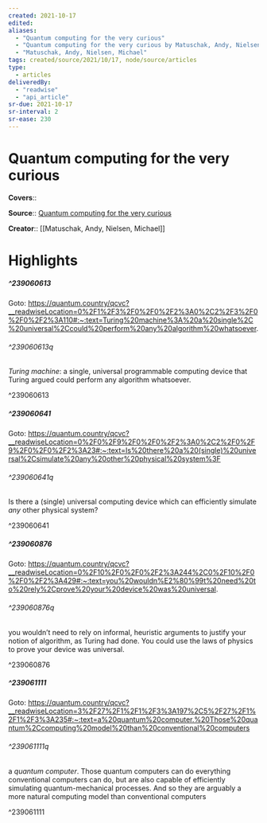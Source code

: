 ```yaml
---
created: 2021-10-17
edited:
aliases:
  - "Quantum computing for the very curious"
  - "Quantum computing for the very curious by Matuschak, Andy, Nielsen, Michael"
  - "Matuschak, Andy, Nielsen, Michael"
tags: created/source/2021/10/17, node/source/articles
type: 
  - articles
deliveredBy: 
  - "readwise"
  - "api_article"
sr-due: 2021-10-17
sr-interval: 2
sr-ease: 230
---
```

# Quantum computing for the very curious

**Covers**:: 

**Source**:: [Quantum computing for the very curious](https://quantum.country/qcvc)

**Creator**:: [[Matuschak, Andy, Nielsen, Michael]]

# Highlights
##### ^239060613


Goto: https://quantum.country/qcvc?__readwiseLocation=0%2F1%2F3%2F0%2F0%2F2%3A0%2C2%2F3%2F0%2F0%2F2%3A110#:~:text=Turing%20machine%3A%20a%20single%2C%20universal%2Ccould%20perform%20any%20algorithm%20whatsoever.  

###### ^239060613q

*Turing machine*: a single, universal programmable computing device that Turing argued could perform any algorithm whatsoever. 

^239060613

##### ^239060641


Goto: https://quantum.country/qcvc?__readwiseLocation=0%2F0%2F9%2F0%2F0%2F2%3A0%2C2%2F0%2F9%2F0%2F0%2F2%3A23#:~:text=Is%20there%20a%20(single)%20universal%2Csimulate%20any%20other%20physical%20system%3F  

###### ^239060641q

Is there a (single) universal computing device which can efficiently simulate *any* other physical system? 

^239060641

##### ^239060876


Goto: https://quantum.country/qcvc?__readwiseLocation=0%2F10%2F0%2F0%2F2%3A244%2C0%2F10%2F0%2F0%2F2%3A429#:~:text=you%20wouldn%E2%80%99t%20need%20to%20rely%2Cprove%20your%20device%20was%20universal.  

###### ^239060876q

you wouldn’t need to rely on informal, heuristic arguments to justify your notion of algorithm, as Turing had done. You could use the laws of physics to prove your device was universal. 

^239060876

##### ^239061111


Goto: https://quantum.country/qcvc?__readwiseLocation=3%2F27%2F1%2F1%2F3%3A197%2C5%2F27%2F1%2F1%2F3%3A235#:~:text=a%20quantum%20computer.%20Those%20quantum%2Ccomputing%20model%20than%20conventional%20computers  

###### ^239061111q

a *quantum computer*. Those quantum computers can do everything conventional computers can do, but are also capable of efficiently simulating quantum-mechanical processes. And so they are arguably a more natural computing model than conventional computers 

^239061111

